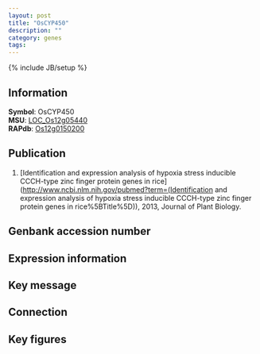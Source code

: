 ```yaml
---
layout: post
title: "OsCYP450"
description: ""
category: genes
tags: 
---
```

{% include JB/setup %}

## Information
__Symbol__: OsCYP450  
__MSU__: [LOC_Os12g05440](http://rice.plantbiology.msu.edu/cgi-bin/ORF_infopage.cgi?orf=LOC_Os12g05440)  
__RAPdb__: [Os12g0150200](http://rapdb.dna.affrc.go.jp/viewer/gbrowse_details/irgsp1?name=Os12g0150200)  

## Publication
1. [Identification and expression analysis of hypoxia stress inducible CCCH-type zinc finger protein genes in rice](http://www.ncbi.nlm.nih.gov/pubmed?term=(Identification and expression analysis of hypoxia stress inducible CCCH-type zinc finger protein genes in rice%5BTitle%5D)), 2013, Journal of Plant Biology.

## Genbank accession number

## Expression information

## Key message

## Connection

## Key figures


